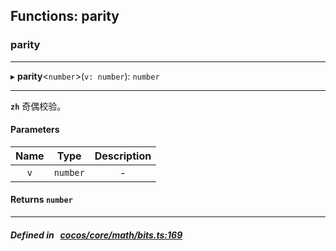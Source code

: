 ## Functions: parity

### parity


___
▸ **parity**<`number`\>(`v: number`): `number`
___



**`zh`** 奇偶校验。




#### Parameters

| Name | Type | Description |
| :------: | :------: | :------: |
| `v` | `number` | - |


#### Returns `number` 
___


##### Defined in &nbsp;   [cocos/core/math/bits.ts:169](https://github.com/cocos-creator/engine/blob/c7bf6b8a9/cocos/core/math/bits.ts#L169)&nbsp;
